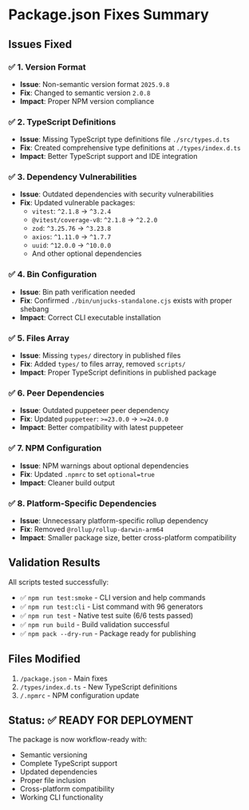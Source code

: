 # Package.json Fixes Summary

## Issues Fixed

### ✅ 1. Version Format
- **Issue**: Non-semantic version format `2025.9.8`
- **Fix**: Changed to semantic version `2.0.8`
- **Impact**: Proper NPM version compliance

### ✅ 2. TypeScript Definitions
- **Issue**: Missing TypeScript type definitions file `./src/types.d.ts`
- **Fix**: Created comprehensive type definitions at `./types/index.d.ts`
- **Impact**: Better TypeScript support and IDE integration

### ✅ 3. Dependency Vulnerabilities  
- **Issue**: Outdated dependencies with security vulnerabilities
- **Fix**: Updated vulnerable packages:
  - `vitest`: `^2.1.8` → `^3.2.4`
  - `@vitest/coverage-v8`: `^2.1.8` → `^2.2.0`
  - `zod`: `^3.25.76` → `^3.23.8`
  - `axios`: `^1.11.0` → `^1.7.7`
  - `uuid`: `^12.0.0` → `^10.0.0`
  - And other optional dependencies

### ✅ 4. Bin Configuration
- **Issue**: Bin path verification needed
- **Fix**: Confirmed `./bin/unjucks-standalone.cjs` exists with proper shebang
- **Impact**: Correct CLI executable installation

### ✅ 5. Files Array
- **Issue**: Missing `types/` directory in published files
- **Fix**: Added `types/` to files array, removed `scripts/`
- **Impact**: Proper TypeScript definitions in published package

### ✅ 6. Peer Dependencies
- **Issue**: Outdated puppeteer peer dependency
- **Fix**: Updated `puppeteer`: `>=23.0.0` → `>=24.0.0`
- **Impact**: Better compatibility with latest puppeteer

### ✅ 7. NPM Configuration
- **Issue**: NPM warnings about optional dependencies
- **Fix**: Updated `.npmrc` to set `optional=true`
- **Impact**: Cleaner build output

### ✅ 8. Platform-Specific Dependencies
- **Issue**: Unnecessary platform-specific rollup dependency
- **Fix**: Removed `@rollup/rollup-darwin-arm64`
- **Impact**: Smaller package size, better cross-platform compatibility

## Validation Results

All scripts tested successfully:
- ✅ `npm run test:smoke` - CLI version and help commands
- ✅ `npm run test:cli` - List command with 96 generators
- ✅ `npm run test` - Native test suite (6/6 tests passed)
- ✅ `npm run build` - Build validation successful
- ✅ `npm pack --dry-run` - Package ready for publishing

## Files Modified

1. `/package.json` - Main fixes
2. `/types/index.d.ts` - New TypeScript definitions
3. `/.npmrc` - NPM configuration update

## Status: ✅ READY FOR DEPLOYMENT

The package is now workflow-ready with:
- Semantic versioning
- Complete TypeScript support
- Updated dependencies
- Proper file inclusion
- Cross-platform compatibility
- Working CLI functionality